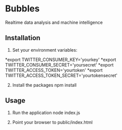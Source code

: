 # Bubbles

Realtime data analysis and machine intelligence

## Installation

1. Set your environment variables:

*export TWITTER_CONSUMER_KEY='yourkey'
*export TWITTER_CONSUMER_SECRET='yoursecret'
*export TWITTER_ACCESS_TOKEN='yourtoken'
*export TWITTER_ACCESS_TOKEN_SECRET='yourtokensecret'

2. Install the packages
    npm install

## Usage

1. Run the application
    node index.js

2. Point your browser to public/index.html
